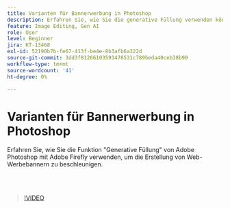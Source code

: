 ```yaml
---
title: Varianten für Bannerwerbung in Photoshop
description: Erfahren Sie, wie Sie die generative Füllung verwenden können, um die Erstellung von Web-Werbebannern zu beschleunigen
feature: Image Editing, Gen AI
role: User
level: Beginner
jira: KT-13468
exl-id: 52190b7b-fe67-413f-be4e-8b3afb6a322d
source-git-commit: 3dd3f81266103593478531c789beda40ceb38b90
workflow-type: tm+mt
source-wordcount: '41'
ht-degree: 0%

---
```


# Varianten für Bannerwerbung in Photoshop

Erfahren Sie, wie Sie die Funktion &quot;Generative Füllung&quot; von Adobe Photoshop mit Adobe Firefly verwenden, um die Erstellung von Web-Werbebannern zu beschleunigen.

<br> 

>[!VIDEO](https://video.tv.adobe.com/v/3444554?quality=12&learn=on&hidetitle=true&captions=ger)
